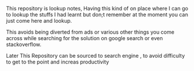 This repository is lookup notes, Having this kind of on place where I can go to lookup
the stuffs I had learnt but don;t remember at the moment you can just come here and lookup.

This avoids being diverted from ads or various other things you come across while searching for the 
solution on google search or even stackoverflow.

Later This Repository can be sourced to search engine , to avoid difficulty to get to the point
and increas productivity


